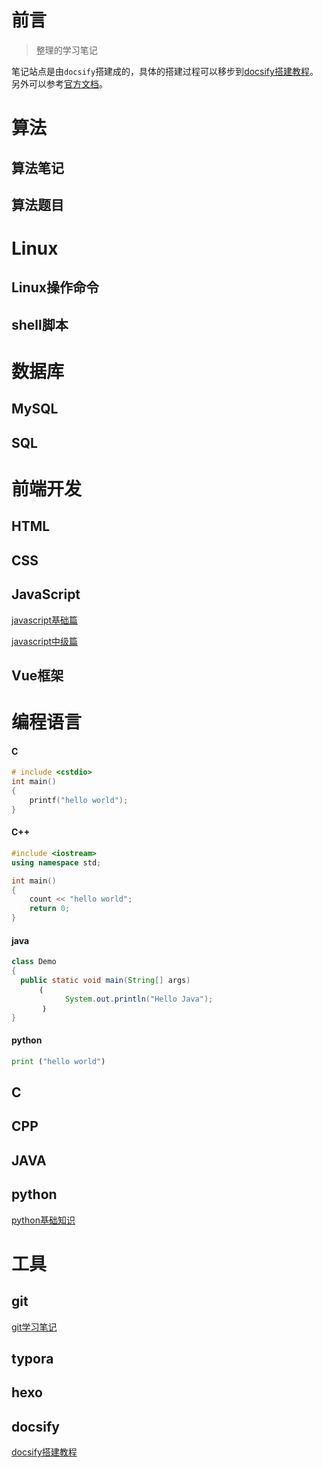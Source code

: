 # **前言**

> 整理的学习笔记

笔记站点是由`docsify`搭建成的，具体的搭建过程可以移步到[docsify搭建教程](/docsify/docsify.md)。另外可以参考[官方文档](https://docsify.js.org/#/)。

# **算法**

## 算法笔记

## 算法题目

# **Linux**

## Linux操作命令

## shell脚本

# **数据库**

## MySQL

## SQL

# **前端开发**

## HTML

## CSS

## JavaScript

[javascript基础篇](/前端/javascript/JavaScriptlearn.md)

[javascript中级篇](/前端/javascript/WebAPIs.md)

## Vue框架

# **编程语言**

<!-- tabs:start -->

#### **C**

```c
# include <cstdio>
int main()
{
    printf("hello world");
}
```



#### **C++**

```cpp
#include <iostream>
using namespace std;

int main()
{
    count << "hello world";
    return 0;
}
```


#### **java**

```java
class Demo
{
  public static void main(String[] args)
      ｛
            System.out.println("Hello Java");
       ｝ 
}
```



#### **python**

```python
print ("hello world")
```



<!-- tabs:end -->

## C

## CPP

## JAVA

## python

[python基础知识](/language/python/pythonlearn.md)

# **工具**

## git

[git学习笔记](/工具/Gitlearn.md.md)

## typora

## hexo

## docsify

[docsify搭建教程](/docsify/docsify.md)



